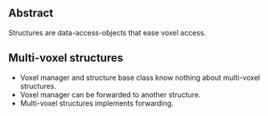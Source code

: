 Abstract
--------


Structures are data-access-objects that ease voxel access.


Multi-voxel structures
----------------------

- Voxel manager and structure base class know nothing about multi-voxel structures.
- Voxel manager can be forwarded to another structure.
- Multi-voxel structures implements forwarding.
